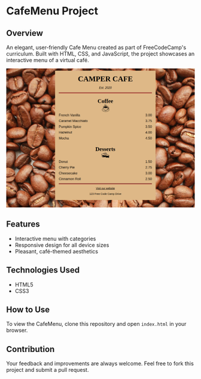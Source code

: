 # CafeMenu Project

## Overview
An elegant, user-friendly Cafe Menu created as part of FreeCodeCamp's curriculum. Built with HTML, CSS, and JavaScript, the project showcases an interactive menu of a virtual café.

![Project Banner](https://github.com/RyanLilleyman/CafeMenu/blob/main/beans.png)

## Features
- Interactive menu with categories
- Responsive design for all device sizes
- Pleasant, café-themed aesthetics

## Technologies Used
- HTML5
- CSS3


## How to Use
To view the CafeMenu, clone this repository and open `index.html` in your browser.

## Contribution
Your feedback and improvements are always welcome. Feel free to fork this project and submit a pull request.
